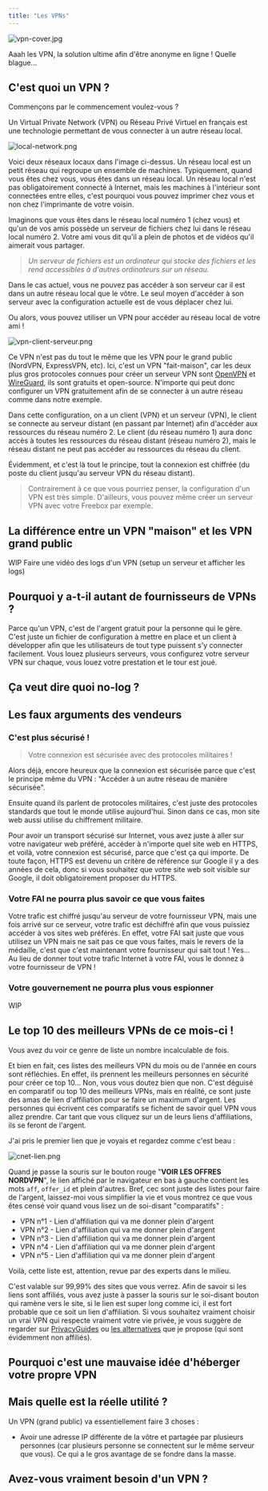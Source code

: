 ```yaml
---
title: "Les VPNs"
---
```


![vpn-cover.jpg](/vpn/vpn-cover.jpg)

Aaah les VPN, la solution ultime afin d'être anonyme en ligne !
Quelle blague...

## C'est quoi un VPN ?

Commençons par le commencement voulez-vous ?

Un Virtual Private Network (VPN) ou Réseau Privé Virtuel en français est une technologie permettant de vous connecter à un autre réseau local.

![local-network.png](/vpn/local-network.png)

Voici deux réseaux locaux dans l'image ci-dessus. Un réseau local est un petit réseau qui regroupe un ensemble de machines. Typiquement, quand vous êtes chez vous, vous êtes dans un réseau local. Un réseau local n'est pas obligatoirement connecté à Internet, mais les machines à l'intérieur sont connectées entre elles, c'est pourquoi vous pouvez imprimer chez vous et non chez l'imprimante de votre voisin.

Imaginons que vous êtes dans le réseau local numéro 1 (chez vous) et qu'un de vos amis possède un serveur de fichiers chez lui dans le réseau local numéro 2. Votre ami vous dit qu'il a plein de photos et de vidéos qu'il aimerait vous partager.

> *Un serveur de fichiers est un ordinateur qui stocke des fichiers et les rend accessibles à d'autres ordinateurs sur un réseau.*

Dans le cas actuel, vous ne pouvez pas accéder à son serveur car il est dans un autre réseau local que le vôtre. Le seul moyen d'accéder à son serveur avec la configuration actuelle est de vous déplacer chez lui.

Ou alors, vous pouvez utiliser un VPN pour accéder au réseau local de votre ami !

![vpn-client-serveur.png](/vpn/vpn-client-serveur.png)

Ce VPN n'est pas du tout le même que les VPN pour le grand public (NordVPN, ExpressVPN, etc). Ici, c'est un VPN "fait-maison", car les deux plus gros protocoles connues pour créer un serveur VPN sont [OpenVPN](https://openvpn.net/) et [WireGuard](https://www.wireguard.com/), ils sont gratuits et open-source. N'importe qui peut donc configurer un VPN gratuitement afin de se connecter à un autre réseau comme dans notre exemple.

Dans cette configuration, on a un client (VPN) et un serveur (VPN), le client se connecte au serveur distant (en passant par Internet) afin d'accéder aux ressources du réseau numéro 2. Le client (du réseau numéro 1) aura donc accès à toutes les ressources du réseau distant (réseau numéro 2), mais le réseau distant ne peut pas accéder au ressources du réseau du client.

Évidemment, et c'est là tout le principe, tout la connexion est chiffrée (du poste du client jusqu'au serveur VPN du réseau distant).

> Contrairement à ce que vous pourriez penser, la configuration d'un VPN est très simple. D'ailleurs, vous pouvez même créer un serveur VPN avec votre Freebox par exemple.

## La différence entre un VPN "maison" et les VPN grand public

WIP
Faire une vidéo des logs d'un VPN (setup un serveur et afficher les logs)

## Pourquoi y a-t-il autant de fournisseurs de VPNs ?

Parce qu'un VPN, c'est de l'argent gratuit pour la personne qui le gère. C'est juste un fichier de configuration à mettre en place et un client à développer afin que les utilisateurs de tout type puissent s'y connecter facilement. Vous louez plusieurs serveurs, vous configurez votre serveur VPN sur chaque, vous louez votre prestation et le tour est joué.

## Ça veut dire quoi no-log ?
## Les faux arguments des vendeurs
### C'est plus sécurisé !

> Votre connexion est sécurisée avec des protocoles militaires !

Alors déjà, encore heureux que la connexion est sécurisée parce que c'est le principe même du VPN : "Accéder à un autre réseau de manière sécurisée".

Ensuite quand ils parlent de protocoles militaires, c'est juste des protocoles standards que tout le monde utilise aujourd'hui. Sinon dans ce cas, mon site web aussi utilise du chiffrement militaire.

Pour avoir un transport sécurisé sur Internet, vous avez juste à aller sur votre navigateur web préféré, accéder à n'importe quel site web en HTTPS, et voilà, votre connexion est sécurisé, parce que c'est ça qui importe. De toute façon, HTTPS est devenu un critère de référence sur Google il y a des années de cela, donc si vous souhaitez que votre site web soit visible sur Google, il doit obligatoirement proposer du HTTPS.

### Votre FAI ne pourra plus savoir ce que vous faites

Votre trafic est chiffré jusqu'au serveur de votre fournisseur VPN, mais une fois arrivé sur ce serveur, votre trafic est déchiffré afin que vous puissiez accéder à vos sites web préférés. En effet, votre FAI sait juste que vous utilisez un VPN mais ne sait pas ce que vous faites, mais le revers de la médaille, c'est que c'est maintenant votre fournisseur qui sait tout ! Yes...
Au lieu de donner tout votre trafic Internet à votre FAI, vous le donnez à votre fournisseur de VPN !

### Votre gouvernement ne pourra plus vous espionner

WIP

## Le top 10 des meilleurs VPNs de ce mois-ci !

Vous avez du voir ce genre de liste un nombre incalculable de fois. 

Et bien en fait, ces listes des meilleurs VPN du mois ou de l'année en cours sont réfléchies. En effet, ils prennent les meilleurs personnes en sécurité pour créer ce top 10... Non, vous vous doutez bien que non. C'est déguisé en comparatif ou top 10 des meilleurs VPNs, mais en réalité, ce sont juste des amas de lien d'affiliation pour se faire un maximum d'argent. Les personnes qui écrivent ces comparatifs se fichent de savoir quel VPN vous allez prendre. Car tant que vous cliquez sur un de leurs liens d'affiliations, ils se feront de l'argent.

J'ai pris le premier lien que je voyais et regardez comme c'est beau :

![cnet-lien.png](/vpn/cnet-lien.png)

Quand je passe la souris sur le bouton rouge "**VOIR LES OFFRES NORDVPN**", le lien affiché par le navigateur en bas à gauche contient les mots `aff`, `offer_id` et plein d'autres. Bref, cec sont juste des listes pour faire de l'argent, laissez-moi vous simplifier la vie et vous montrez ce que vous êtes censé voir quand vous lisez un de soi-disant "comparatifs" :

- VPN n°1 - Lien d'affiliation qui va me donner plein d'argent
- VPN n°2 - Lien d'affiliation qui va me donner plein d'argent
- VPN n°3 - Lien d'affiliation qui va me donner plein d'argent
- VPN n°4 - Lien d'affiliation qui va me donner plein d'argent
- VPN n°5 - Lien d'affiliation qui va me donner plein d'argent

Voilà, cette liste est, attention, revue par des experts dans le milieu.

C'est valable sur 99,99% des sites que vous verrez. Afin de savoir si les liens sont affiliés, vous avez juste à passer la souris sur le soi-disant bouton qui ramène vers le site, si le lien est super long comme ici, il est fort probable que ce soit un lien d'affiliation.
Si vous souhaitez vraiment choisir un vrai VPN qui respecte vraiment votre vie privée, je vous suggère de regarder sur [PrivacyGuides](https://www.privacyguides.org/fr/vpn/) ou [les alternatives](/alternatives/providers/#les-vpns) que je propose (qui sont évidemment non affiliés).

## Pourquoi c'est une mauvaise idée d'héberger votre propre VPN
##  Mais quelle est la réelle utilité ?

Un VPN (grand public) va essentiellement faire 3 choses :

- Avoir une adresse IP différente de la vôtre et partagée par plusieurs personnes (car plusieurs personne se connectent sur le même serveur que vous). Ce qui a le gros avantage de se fondre dans la masse.

## Avez-vous vraiment besoin d'un VPN ?